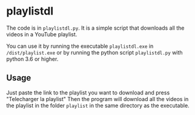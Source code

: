 # playlistdl

The code is in `playlistdl.py`.
It is a simple script that downloads all the videos in a YouTube playlist.

You can use it by running the executable `playlistdl.exe` in `/dist/playlist.exe` or by running the python script `playlistdl.py` with python 3.6 or higher.

## Usage

Just paste the link to the playlist you want to download and press "Telecharger la playlist"
Then the program will download all the videos in the playlist in the folder `playlist` in the same directory as the executable.